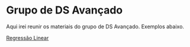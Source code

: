 # Grupo de DS Avançado 

Aqui irei reunir os materiais do grupo de DS Avançado. Exemplos abaixo.

[Regressão Linear](https://github.com/barbosarafael/Grupo_DS_Avancado/blob/master/01Reg_Linear/notebook.ipynb)



